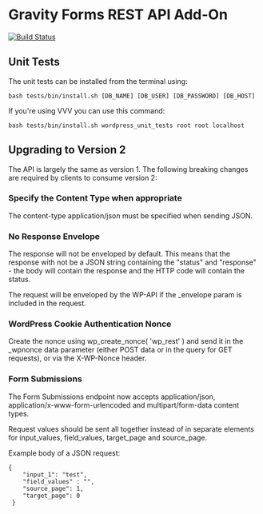 Gravity Forms REST API Add-On
==============================

[![Build Status](https://travis-ci.com/gravityforms/gravityformsrestapi.svg?token=dWdigWFPjUjwVzDjbyxv&branch=master)](https://travis-ci.com/gravityforms/gravityformsrestapi)


## Unit Tests

The unit tests can be installed from the terminal using:

    bash tests/bin/install.sh [DB_NAME] [DB_USER] [DB_PASSWORD] [DB_HOST]


If you're using VVV you can use this command:

	bash tests/bin/install.sh wordpress_unit_tests root root localhost

## Upgrading to Version 2

The API is largely the same as version 1. The following breaking changes are required by clients to consume version 2:

### Specify the Content Type when appropriate

The content-type application/json must be specified when sending JSON.

### No Response Envelope

The response will not be enveloped by default. This means that the response with not be a JSON string containing the "status" and "response" - the body will contain the response and the HTTP code will contain the status. 

The request will be enveloped by the WP-API if the _envelope param is included in the request.

### WordPress Cookie Authentication Nonce

Create the nonce using wp_create_nonce( 'wp_rest' ) and send it in the _wpnonce data parameter (either POST data or in the query for GET requests), or via the X-WP-Nonce header.

### Form Submissions

The Form Submissions endpoint now accepts application/json, application/x-www-form-urlencoded and multipart/form-data content types. 

Request values should be sent all together instead of in separate elements for input_values, field_values, target_page and source_page.

Example body of a JSON request:

    {
        "input_1": "test",
        "field_values" : "",
        "source_page": 1,
        "target_page": 0
     }
